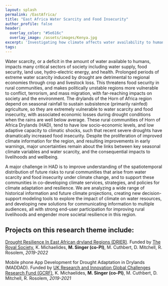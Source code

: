 ```yaml
---
layout: splash
permalink: /EastAfrica/
title: "East Africa Water Scarcity and Food Insecurity"
author_profile: false
header:
  overlay_color: "#5e616c"
  overlay_image: /assets/images/Kenya.jpg
excerpt: 'Investigating how climate affects water availability to human society in rural drylands.'
tags:
---
```


Water scarcity, or a deficit in the amount of water available to humans, impacts many critical sectors of society including water supply, food security, land use, hydro-electric energy, and health. Prolonged periods of extreme water scarcity induced by drought are detrimental to regional economies through crop and livestock loss. This threatens food security in rural communities, and makes politically unstable regions more vulnerable to conflict, terrorism, and mass migration, with far-reaching impacts on society and the environment. The drylands of the Horn of Africa region depend on seasonal rainfall to sustain subsistence (primarily rainfed) agriculture, so they are extremely vulnerable to water scarcity and food insecurity, with associated economic losses during drought conditions when the rains are well below average. These rural communities of Horn of Africa Drylands (HAD), tend to have low socio-economic levels, and low adaptive capacity to climatic shocks, such that recent severe droughts have dramatically increased food insecurity. Despite the proliferation of improved climate information for the region, and resulting improvements in early warnings, major uncertainties remain about the links between key seasonal climate variables and water scarcity, and the consequential impacts to livelihoods and wellbeing. 

A major challenge in HAD is to improve understanding of the spatiotemporal distribution of future risks to rural communities that arise from water scarcity and food insecurity under climate change, and to support these communities in co-developing climate services, strategies, and policies for climate adaptation and resilience. We are analyzing a wide range of historical information and future climate projections, creating new decision-support modeling tools to explore the impact of climate on water resources, and developing new solutions for communicating information to multiple audiences, all with strong end-user participation for improving rural livelihoods and engender more societal resilience in this region. 

## Projects on this research theme include:<br>
[Drought Resilience In East African dryland Regions (DRIER)](https://research-information.bristol.ac.uk/en/projects/drought-resilience-in-east-african-dryland-regions-drier(353598a8-4600-4c0f-8077-1567751f639e).html). Funded by [The Royal Society](https://www.googleadservices.com/pagead/aclk?sa=L&ai=DChcSEwjh_NzSj9rkAhUEVdMKHd7iBOIYABAAGgJ3Yg&ohost=www.google.com&cid=CAESEeD29pTS62bLu8xAD4rqnJXp&sig=AOD64_3KTFEPnRAOrXCuiKSi4FgJpztIhA&q=&ved=2ahUKEwi9q9XSj9rkAhXkSRUIHVnRDSMQ0Qx6BAgfEAE&adurl=), K. Michaelides, **M. Singer (co-PI)**, M. Cuthbert, D. Mitchell, R. Rosolem, _2019-2022_

Mobile phone App Development for Drought Adaptation in Drylands (MADDAD). Funded by [UK Research and Innovation Global Challenges Research Fund (GCRF)](https://www.ukri.org/research/global-challenges-research-fund/), K. Michaelides, **M. Singer (co-PI)**, M. Cuthbert, D. Mitchell, R. Rosolem, _2019-2021_

